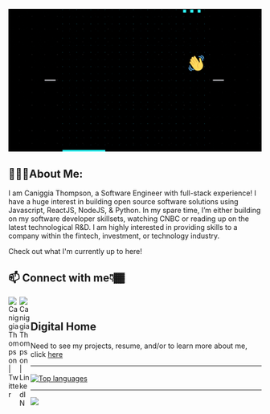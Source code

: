 <!-- Headline -->
<img alt="Header" src="Assets/readme_header.gif"></img>

<!-- Text Under Headline -->
## 👨🏾‍💻About Me:
I am Caniggia Thompson, a Software Engineer with full-stack experience! I have a huge interest in building open source software solutions using Javascript, ReactJS, NodeJS, & Python. In my spare time, I’m either building on my software developer skillsets, watching CNBC or reading up on the latest technological R&D. I am highly interested in providing skills to a company within the fintech, investment, or technology industry. 

Check out what I'm currently up to here!

<!-- Other Links I Want To Share With Viewers -->
## 📫 Connect with me👇🏾 

<a href="https://twitter.com/SKIP_Pharaoh">
  <img align="left" alt="Caniggia Thompson | Twitter" width="22px" src="https://raw.githubusercontent.com/peterthehan/peterthehan/master/assets/twitter.svg" />
</a>
<a href="https://www.linkedin.com/in/skippharaoh/">
  <img align="left" alt="Caniggia Thompson | LinkedIN" width="22px" src="https://raw.githubusercontent.com/peterthehan/peterthehan/master/assets/linkedin.svg" />
</a>
<br/>

<!-- Link To My Main Site -->
## Digital Home
Need to see my projects, resume, and/or to learn more about me, click [here](https://www.caniggiathompson.com/)



<hr>
<!-- Most Used Languages Infograph then Tools & Languages -->
<a href="https://github.com/SkipPharaoh">
  <img align="center" width="350" src="https://github-readme-stats.vercel.app/api/top-langs/?username=SkipPharaoh&layout=compact&theme=chartreuse-dark" alt="Top languages" />
</a>

<br/>
<hr>

<!-- Statistics -->

![](https://github-readme-stats.vercel.app/api?username=skippharaoh&show_icons=true&theme=chartreuse-dark)
<!--
**SkipPharaoh/SkipPharaoh** is a ✨ _special_ ✨ repository because its `README.md` (this file) appears on your GitHub profile.

Here are some ideas to get you started:

- 🔭 I’m currently working on ...
- 🌱 I’m currently learning ...
- 👯 I’m looking to collaborate on ...
- 🤔 I’m looking for help with ...
- 💬 Ask me about ...
- 📫 How to reach me: ...
- 😄 Pronouns: ...
- ⚡ Fun fact: ...
-->
